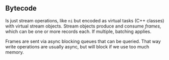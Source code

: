 ## Bytecode
Is just stream operations, like `ni` but encoded as virtual tasks (C++ classes) with virtual stream objects. Stream objects produce and consume _frames,_ which can be one or more records each. If multiple, batching applies.

Frames are sent via async blocking queues that can be queried. That way write operations are usually async, but will block if we use too much memory.
